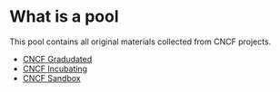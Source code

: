 # What is a pool

This pool contains all original materials collected from CNCF projects.

- [CNCF Gradudated](./graduated.md)
- [CNCF Incubating](./incubating.md)
- [CNCF Sandbox](./sandbox.md)

